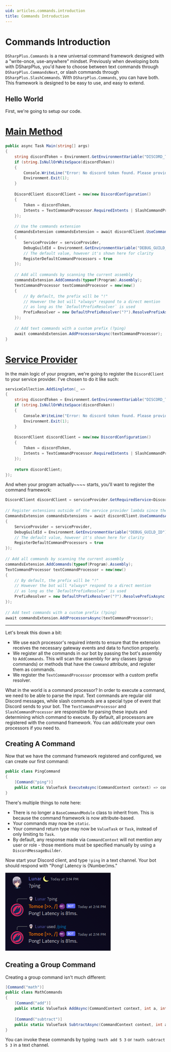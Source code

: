 ```yaml
---
uid: articles.commands.introduction
title: Commands Introduction
---
```


# Commands Introduction
`DSharpPlus.Commands` is a new universal command framework designed with a "write-once, use-anywhere" mindset. Previously when developing bots with DSharpPlus, you'd have to choose between text commands through `DSharpPlus.CommandsNext`, or slash commands through `DSharpPlus.SlashCommands`. With `DSharpPlus.Commands`, you can have both. This framework is designed to be easy to use, and easy to extend.

## Hello World

First, we're going to setup our code.

# [Main Method](#tab/main-method)
```cs
public async Task Main(string[] args)
{
    string discordToken = Environment.GetEnvironmentVariable("DISCORD_TOKEN");
    if (string.IsNullOrWhiteSpace(discordToken))
    {
        Console.WriteLine("Error: No discord token found. Please provide a token via the DISCORD_TOKEN environment variable.");
        Environment.Exit(1);
    }

    DiscordClient discordClient = new(new DiscordConfiguration()
    {
        Token = discordToken,
        Intents = TextCommandProcessor.RequiredIntents | SlashCommandProcessor.RequiredIntents
    });

    // Use the commands extension
    CommandsExtension commandsExtension = await discordClient.UseCommandsAsync(new CommandsConfiguration()
    {
        ServiceProvider = serviceProvider,
        DebugGuildId = Environment.GetEnvironmentVariable("DEBUG_GUILD_ID") ?? 0,
        // The default value, however it's shown here for clarity
        RegisterDefaultCommandProcessors = true
    });

    // Add all commands by scanning the current assembly
    commandsExtension.AddCommands(typeof(Program).Assembly);
    TextCommandProcessor textCommandProcessor = new(new()
    {
        // By default, the prefix will be "!"
        // However the bot will *always* respond to a direct mention
        // as long as the `DefaultPrefixResolver` is used
        PrefixResolver = new DefaultPrefixResolver("?").ResolvePrefixAsync
    });

    // Add text commands with a custom prefix (?ping)
    await commandsExtension.AddProcessorsAsync(textCommandProcessor);
}
```

# [Service Provider](#tab/service-provider)
In the main logic of your program, we're going to register the `DiscordClient` to your service provider. I've chosen to do it like such:

```cs
serviceCollection.AddSingleton(_ =>
{
    string discordToken = Environment.GetEnvironmentVariable("DISCORD_TOKEN");
    if (string.IsNullOrWhiteSpace(discordToken))
    {
        Console.WriteLine("Error: No discord token found. Please provide a token via the DISCORD_TOKEN environment variable.");
        Environment.Exit(1);
    }

    DiscordClient discordClient = new(new DiscordConfiguration()
    {
        Token = discordToken,
        Intents = TextCommandProcessor.RequiredIntents | SlashCommandProcessor.RequiredIntents
    });

    return discordClient;
});
```

And when your program actually~~~~ starts, you'll want to register the command framework:

```cs
DiscordClient discordClient = serviceProvider.GetRequiredService<DiscordClient>();

// Register extensions outside of the service provider lambda since these involve asynchronous operations
CommandsExtension commandsExtensions = await discordClient.UseCommandsAsync(new CommandsConfiguration()
{
    ServiceProvider = serviceProvider,
    DebugGuildId = Environment.GetEnvironmentVariable("DEBUG_GUILD_ID") ?? 0,
    // The default value, however it's shown here for clarity
    RegisterDefaultCommandProcessors = true
});

// Add all commands by scanning the current assembly
commandsExtension.AddCommands(typeof(Program).Assembly);
TextCommandProcessor textCommandProcessor = new(new()
{
    // By default, the prefix will be "!"
    // However the bot will *always* respond to a direct mention
    // as long as the `DefaultPrefixResolver` is used
    PrefixResolver = new DefaultPrefixResolver("?").ResolvePrefixAsync
});

// Add text commands with a custom prefix (?ping)
await commandsExtension.AddProcessorsAsync(textCommandProcessor);

```

---

Let's break this down a bit:
- We use each processor's required intents to ensure that the extension receives the necessary gateway events and data to function properly.
- We register all the commands in our bot by passing the bot's assembly to `AddCommands`. This will scan the assembly for any classes (group commands) or methods that have the `Command` attribute, and register them as commands.
- We register the `TextCommandProcessor` processor with a custom prefix resolver.

What in the world is a command processor? In order to execute a command, we need to be able to parse the input. Text commands are regular old Discord messages, while slash commands are a special type of event that Discord sends to your bot. The `TextCommandProcessor` and `SlashCommandProcessor` are responsible for parsing these inputs and determining which command to execute. By default, all processors are registered with the command framework. You can add/create your own processors if you need to.

## Creating A Command

Now that we have the command framework registered and configured, we can create our first command:

```cs
public class PingCommand
{
    [Command("ping")]
    public static ValueTask ExecuteAsync(CommandContext context) => context.RespondAsync($"Pong! Latency is {context.Client.Ping}ms.");
}
```

There's multiple things to note here:
- There is no longer a `BaseCommandModule` class to inherit from. This is because the command framework is now attribute-based.
- Your commands may now be `static`.
- Your command return type may now be `ValueTask` or `Task`, instead of only limiting to `Task`.
- By default, any response made via `CommandContext` will not mention any user or role - those mentions must be specified manually by using a `DiscordMessageBuilder`.

Now start your Discord client, and type `!ping` in a text channel. Your bot should respond with "Pong! Latency is {Number}ms."

![Ping command demonstration via text commands and slash commands.](../../images/commands_ping_command_demonstration.png)

## Creating a Group Command
Creating a group command isn't much different:

```cs
[Command("math")]
public class MathCommands
{
    [Command("add")]
    public static ValueTask AddAsync(CommandContext context, int a, int b) => context.RespondAsync($"{a} + {b} = {a + b}");

    [Command("subtract")]
    public static ValueTask SubtractAsync(CommandContext context, int a, int b) => context.RespondAsync($"{a} - {b} = {a - b}");
}
```

You can invoke these commands by typing `!math add 5 3` or `!math subtract 5 3` in a text channel.
